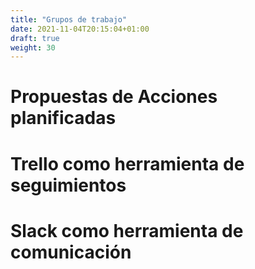 ```yaml
---
title: "Grupos de trabajo"
date: 2021-11-04T20:15:04+01:00
draft: true
weight: 30
---
```

# Propuestas de  Acciones planificadas 

# Trello como herramienta de seguimientos

# Slack como herramienta de comunicación




